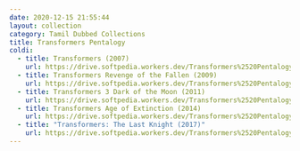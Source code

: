 ```yaml
---
date: 2020-12-15 21:55:44
layout: collection
category: Tamil Dubbed Collections
title: Transformers Pentalogy
coldi:
  - title: Transformers (2007)
    url: https://drive.softpedia.workers.dev/Transformers%2520Pentalogy%2520(2007%2520to%25202017)/(Telegram%2520%40isaiminidownload)%2520-%2520Transformers%2520(2007)%5B720p%2520-%2520BDRip%2520-%2520%5BTamil%2520%2B%2520Telugu%2520%2B%2520Hindi%2520%2B%2520Eng%5D.mkv?rootId=0AN9zhQ1hps-9Uk9PVA
  - title: Transformers Revenge of the Fallen (2009)
    url: https://drive.softpedia.workers.dev/Transformers%2520Pentalogy%2520(2007%2520to%25202017)/(Telegram%2520%40isaiminidownload)%2520%2520-%2520Transformers%2520Revenge%2520of%2520the%2520Fallen%2520(2009)%5B720p%2520-%2520BDRip%2520-%2520%5BTamil%2520%2B%2520Telugu%2520%2B%2520Hindi%2520%2B%2520Eng%5D.mkv?rootId=0AN9zhQ1hps-9Uk9PVA
  - title: Transformers 3 Dark of the Moon (2011)
    url: https://drive.softpedia.workers.dev/Transformers%2520Pentalogy%2520(2007%2520to%25202017)/(Telegram%2520%40isaiminidownload)%2520%2520-%2520Transformers%2520Dark%2520of%2520the%2520Moon%2520(2011)%5B720p%2520-%2520BDRip%2520-%2520%5BTamil%2520%2B%2520Telugu%2520%2B%2520Hindi%2520%2B%2520Eng%5D.mkv?rootId=0AN9zhQ1hps-9Uk9PVA
  - title: Transformers Age of Extinction (2014)
    url: https://drive.softpedia.workers.dev/Transformers%2520Pentalogy%2520(2007%2520to%25202017)/(Telegram%2520%40isaiminidownload)%2520%2520-%2520Transformers%2520Age%2520of%2520Extinction%2520(2014)%5B720p%2520-%2520BDRip%2520-%2520%5BTamil%2520%2B%2520Telugu%2520%2B%2520Hindi%2520%2B%2520Eng%5D.mkv?rootId=0AN9zhQ1hps-9Uk9PVA
  - title: "Transformers: The Last Knight (2017)"
    url: https://drive.softpedia.workers.dev/Transformers%2520Pentalogy%2520(2007%2520to%25202017)/(Telegram%2520%40isaiminidownload)%2520%2520-%2520Transformers%2520The%2520Last%2520Knight%2520(2017)%5B720p%2520-%2520BDRip%2520-%2520Original%2520Auds%2520%5BTamil%2520%2B%2520Telugu%2520%2B%2520Hindi%2520%2B%2520Eng%5D.mkv?rootId=0AN9zhQ1hps-9Uk9PVA
---
```

